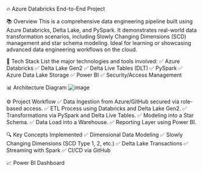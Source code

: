 🔥 Azure Databricks End-to-End Project

📚 Overview
This is a comprehensive data engineering pipeline built using Azure Databricks, Delta Lake, and PySpark. It demonstrates real-world data transformation scenarios, including Slowly Changing Dimensions (SCD) management and star schema modeling. Ideal for learning or showcasing advanced data engineering workflows on the cloud.

🧰 Tech Stack
List the major technologies and tools involved:
✅ Azure Databricks
✅ Delta Lake Gen2
✅ Delta Live Tables (DLT)
✅ PySpark
✅ Azure Data Lake Storage
✅ Power BI
✅ Security/Access Management

📊 Architecture Diagram
![image](https://github.com/user-attachments/assets/91f11a8e-79a8-4a7b-af8a-1e40a3fe33c5)

⚙️ Project Workflow
✅ Data Ingestion from Azure/GitHub secured via role-based access.
✅ ETL Process using Databricks and Delta Lake Gen2.
✅ Transformations via PySpark and Delta Live Tables.
✅ Modeling into a Star Schema.
✅ Data Load into a Warehouse.
✅ Reporting Layer using Power BI.

🔍 Key Concepts Implemented
✅ Dimensional Data Modeling
✅ Slowly Changing Dimensions (SCD Type 1, 2, etc.)
✅ Delta Lake Transactions
✅ Streaming with Spark
✅ CI/CD via GitHub


📈 Power BI Dashboard



